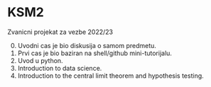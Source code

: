 # KSM2
Zvanicni projekat za vezbe 2022/23

0. Uvodni cas je bio diskusija o samom predmetu.
1. Prvi cas je bio baziran na shell/github mini-tutorijalu.
2. Uvod u python.
3. Introduction to data science.
4. Introduction to the central limit theorem and hypothesis testing.
